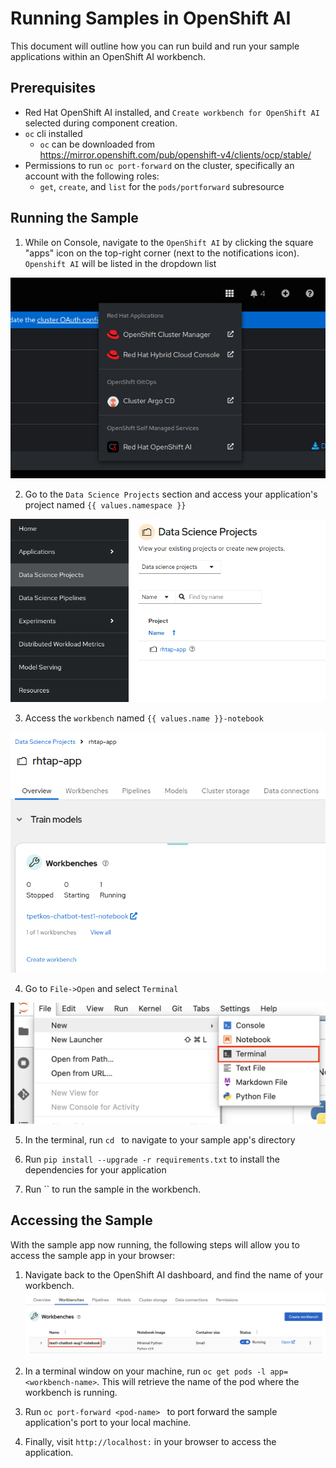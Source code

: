 # Running Samples in OpenShift AI

This document will outline how you can run build and run your sample applications within an OpenShift AI workbench.

## Prerequisites

- Red Hat OpenShift AI installed, and `Create workbench for OpenShift AI` selected during component creation.
- `oc` cli installed
   - `oc` can be downloaded from https://mirror.openshift.com/pub/openshift-v4/clients/ocp/stable/
- Permissions to run `oc port-forward` on the cluster, specifically an account with the following roles:
   - `get`, `create`, and `list` for the `pods/portforward` subresource

## Running the Sample

1) While on Console, navigate to the `OpenShift AI` by clicking the square "apps" icon on the top-right corner (next to the notifications icon). `Openshift AI` will be listed in the dropdown list

![image](./images/access-openshift-ai.png)

2) Go to the `Data Science Projects` section and access your application's project named `{{ values.namespace }}`

![image](./images/data-science-projects.png)

3) Access the `workbench` named `{{ values.name }}-notebook`

![image](./images/access-workbench.png)

4) Go to `File->Open` and select `Terminal`

![image](./images/open-terminal.png)

5) In the terminal, run `cd ` to navigate to your sample app's directory

6) Run `pip install --upgrade -r requirements.txt` to install the dependencies for your application

7) Run `` to run the sample in the workbench.

## Accessing the Sample

With the sample app now running, the following steps will allow you to access the sample app in your browser:

1) Navigate back to the OpenShift AI dashboard, and find the name of your workbench.
![image](./images/workbench-name.png)

2) In a terminal window on your machine, run `oc get pods -l app=<workbench-name>`. This will retrieve the name of the pod where the workbench is running.

3) Run `oc port-forward <pod-name> ` to port forward the sample application's port to your local machine.

4) Finally, visit `http://localhost:` in your browser to access the application.